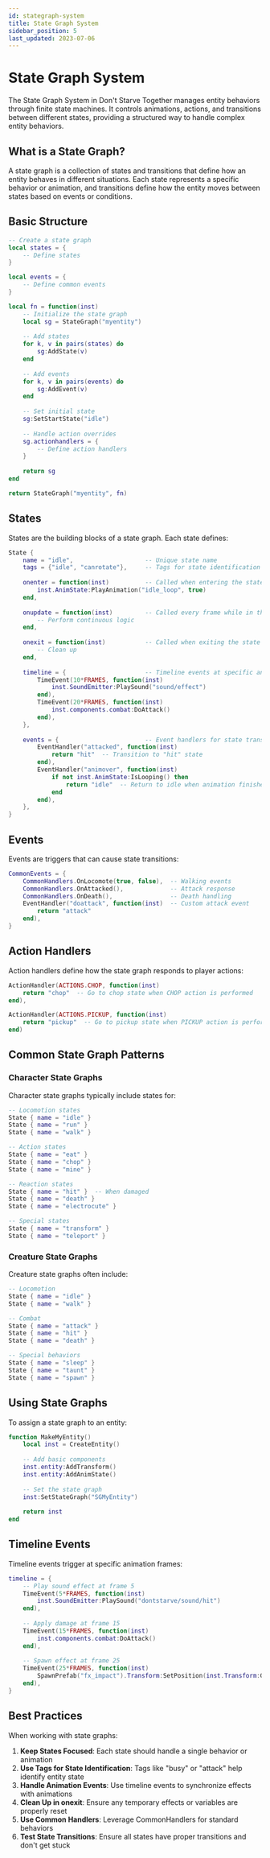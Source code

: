 ```yaml
---
id: stategraph-system
title: State Graph System
sidebar_position: 5
last_updated: 2023-07-06
---
```


# State Graph System

The State Graph System in Don't Starve Together manages entity behaviors through finite state machines. It controls animations, actions, and transitions between different states, providing a structured way to handle complex entity behaviors.

## What is a State Graph?

A state graph is a collection of states and transitions that define how an entity behaves in different situations. Each state represents a specific behavior or animation, and transitions define how the entity moves between states based on events or conditions.

## Basic Structure

```lua
-- Create a state graph
local states = {
    -- Define states
}

local events = {
    -- Define common events
}

local fn = function(inst)
    -- Initialize the state graph
    local sg = StateGraph("myentity")
    
    -- Add states
    for k, v in pairs(states) do
        sg:AddState(v)
    end
    
    -- Add events
    for k, v in pairs(events) do
        sg:AddEvent(v)
    end
    
    -- Set initial state
    sg:SetStartState("idle")
    
    -- Handle action overrides
    sg.actionhandlers = {
        -- Define action handlers
    }
    
    return sg
end

return StateGraph("myentity", fn)
```

## States

States are the building blocks of a state graph. Each state defines:

```lua
State {
    name = "idle",                    -- Unique state name
    tags = {"idle", "canrotate"},     -- Tags for state identification
    
    onenter = function(inst)          -- Called when entering the state
        inst.AnimState:PlayAnimation("idle_loop", true)
    end,
    
    onupdate = function(inst)         -- Called every frame while in this state
        -- Perform continuous logic
    end,
    
    onexit = function(inst)           -- Called when exiting the state
        -- Clean up
    end,
    
    timeline = {                      -- Timeline events at specific animation frames
        TimeEvent(10*FRAMES, function(inst)
            inst.SoundEmitter:PlaySound("sound/effect")
        end),
        TimeEvent(20*FRAMES, function(inst)
            inst.components.combat:DoAttack()
        end),
    },
    
    events = {                        -- Event handlers for state transitions
        EventHandler("attacked", function(inst)
            return "hit"  -- Transition to "hit" state
        end),
        EventHandler("animover", function(inst)
            if not inst.AnimState:IsLooping() then
                return "idle"  -- Return to idle when animation finishes
            end
        end),
    },
}
```

## Events

Events are triggers that can cause state transitions:

```lua
CommonEvents = {
    CommonHandlers.OnLocomote(true, false),  -- Walking events
    CommonHandlers.OnAttacked(),             -- Attack response
    CommonHandlers.OnDeath(),                -- Death handling
    EventHandler("doattack", function(inst)  -- Custom attack event
        return "attack"
    end),
}
```

## Action Handlers

Action handlers define how the state graph responds to player actions:

```lua
ActionHandler(ACTIONS.CHOP, function(inst)
    return "chop"  -- Go to chop state when CHOP action is performed
end),

ActionHandler(ACTIONS.PICKUP, function(inst)
    return "pickup"  -- Go to pickup state when PICKUP action is performed
end)
```

## Common State Graph Patterns

### Character State Graphs

Character state graphs typically include states for:

```lua
-- Locomotion states
State { name = "idle" }
State { name = "run" }
State { name = "walk" }

-- Action states
State { name = "eat" }
State { name = "chop" }
State { name = "mine" }

-- Reaction states
State { name = "hit" }  -- When damaged
State { name = "death" }
State { name = "electrocute" }

-- Special states
State { name = "transform" }
State { name = "teleport" }
```

### Creature State Graphs

Creature state graphs often include:

```lua
-- Locomotion
State { name = "idle" }
State { name = "walk" }

-- Combat
State { name = "attack" }
State { name = "hit" }
State { name = "death" }

-- Special behaviors
State { name = "sleep" }
State { name = "taunt" }
State { name = "spawn" }
```

## Using State Graphs

To assign a state graph to an entity:

```lua
function MakeMyEntity()
    local inst = CreateEntity()
    
    -- Add basic components
    inst.entity:AddTransform()
    inst.entity:AddAnimState()
    
    -- Set the state graph
    inst:SetStateGraph("SGMyEntity")
    
    return inst
end
```

## Timeline Events

Timeline events trigger at specific animation frames:

```lua
timeline = {
    -- Play sound effect at frame 5
    TimeEvent(5*FRAMES, function(inst)
        inst.SoundEmitter:PlaySound("dontstarve/sound/hit")
    end),
    
    -- Apply damage at frame 15
    TimeEvent(15*FRAMES, function(inst)
        inst.components.combat:DoAttack()
    end),
    
    -- Spawn effect at frame 25
    TimeEvent(25*FRAMES, function(inst)
        SpawnPrefab("fx_impact").Transform:SetPosition(inst.Transform:GetWorldPosition())
    end),
}
```

## Best Practices

When working with state graphs:

1. **Keep States Focused**: Each state should handle a single behavior or animation
2. **Use Tags for State Identification**: Tags like "busy" or "attack" help identify entity state
3. **Handle Animation Events**: Use timeline events to synchronize effects with animations
4. **Clean Up in onexit**: Ensure any temporary effects or variables are properly reset
5. **Use Common Handlers**: Leverage CommonHandlers for standard behaviors
6. **Test State Transitions**: Ensure all states have proper transitions and don't get stuck 
